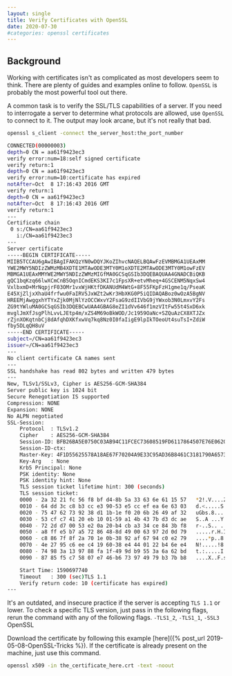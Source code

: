 ```yaml
---
layout: single
title: Verify Certificates with OpenSSL
date: 2020-07-30
#categories: openssl certificates
---
```


## Background
Working with certificates isn't as complicated as most developers seem to think.  There are plenty of guides and examples online to follow.  `OpenSSL` is probably the most powerful tool out there.

A common task is to verify the SSL/TLS capabilities of a server.  If you need to interrogate a server to determine what protocols are allowed, use `OpenSSL` to connect to it.  The output may look arcane, but it's not really that bad.

```bash
openssl s_client -connect the_server_host:the_port_number
```

```bash
CONNECTED(00000003)
depth=0 CN = aa61f9423ec3
verify error:num=18:self signed certificate
verify return:1
depth=0 CN = aa61f9423ec3
verify error:num=10:certificate has expired
notAfter=Oct  8 17:16:43 2016 GMT
verify return:1
depth=0 CN = aa61f9423ec3
notAfter=Oct  8 17:16:43 2016 GMT
verify return:1
---
Certificate chain
 0 s:/CN=aa61f9423ec3
   i:/CN=aa61f9423ec3
---
Server certificate
-----BEGIN CERTIFICATE-----
MIIB5TCCAU6gAwIBAgIFAKQzYN0wDQYJKoZIhvcNAQELBQAwFzEVMBMGA1UEAxMM
YWE2MWY5NDIzZWMzMB4XDTE1MTAwODE3MTY0M1oXDTE2MTAwODE3MTY0M1owFzEV
MBMGA1UEAxMMYWE2MWY5NDIzZWMzMIGfMA0GCSqGSIb3DQEBAQUAA4GNADCBiQKB
gQC1bqKzq66lwXCmCnB5OqnICmdEKS3KI7c1FpsXR+etvMheq+4GSCENM5NqxSw4
VxlbxmD+MrNqpjrF03OMr1vxWjHKtfDKANUdM4WtG+8F55FKpFzH1gme1q/PseaK
E45XjZljxXhaU4frfwu0FaIRV5JxWZt2wKr3HbXKG0P5iQIDAQABoz0wOzA5BgNV
HREEMjAwggxhYTYxZjk0MjNlYzOCCWxvY2FsaG9zdIIVbG9jYWxob3N0LmxvY2Fs
ZG9tYWluMA0GCSqGSIb3DQEBCwUAA4GBAG8eZI1dVv646f1mzVItFw55t4SxD6xk
mvglJmXfJsgPlhLvvLJEtp4m/xZS4M69oBkWOD/Jc1959OaNc+SZQuAzCX8XTJZx
rZjnXOKqtnbCj8dAfqhDXKfxwVq7kq8Nz0I0faIigE9lpIkTOeoUt4suTsI+ZdiW
fby5DLqQH8uV
-----END CERTIFICATE-----
subject=/CN=aa61f9423ec3
issuer=/CN=aa61f9423ec3
---
No client certificate CA names sent
---
SSL handshake has read 802 bytes and written 479 bytes
---
New, TLSv1/SSLv3, Cipher is AES256-GCM-SHA384
Server public key is 1024 bit
Secure Renegotiation IS supported
Compression: NONE
Expansion: NONE
No ALPN negotiated
SSL-Session:
    Protocol  : TLSv1.2
    Cipher    : AES256-GCM-SHA384
    Session-ID: BFB26BA5E0750C03AB94C11FCEC73608519FD6117864507E76E062003B6AEA41
    Session-ID-ctx:
    Master-Key: 4F1D55625578A18AE67F70204A9E33C95AD36B8461C3181790A65731765AE96AB25E0AB7D1CC82C364535A0C5F07DAC5
    Key-Arg   : None
    Krb5 Principal: None
    PSK identity: None
    PSK identity hint: None
    TLS session ticket lifetime hint: 300 (seconds)
    TLS session ticket:
    0000 - 2a 32 21 fc 56 f8 bf d4-8b 5a 33 63 6e 61 15 57   *2!.V....Z3cna.W
    0010 - 64 dd 3c c8 b3 cc e3 90-53 e5 cc ef ea 6e 63 03   d.<.....S....nc.
    0020 - 75 47 62 73 92 38 d1 1b-1e f0 20 6b 26 49 af 32   uGbs.8.... k&I.2
    0030 - 53 cf c7 41 20 eb 10 01-59 a1 4b 43 7b d3 dc ae   S..A ...Y.KC{...
    0040 - 72 2d d7 00 53 e2 0a 20-b4 cb a3 34 ce 84 3b f8   r-..S.. ...4..;.
    0050 - a8 ff e5 b7 a5 72 86 48-8d 49 00 63 97 2d 0d 79   .....r.H.I.c.-.y
    0060 - c8 86 7f 8f 2a 70 1e 0b-38 92 af 67 94 c0 e2 79   ....*p..8..g...y
    0070 - 4e 27 95 c6 ee c4 19 60-38 e4 44 01 22 b4 6e e4   N!.....!8.D.!.n.
    0080 - 74 98 3a 13 97 88 fa 1f-49 9d b9 55 3a 6a 62 bd   t.:.....I..U:jb.
    0090 - 87 85 f5 c7 58 07 e7 46-b6 73 97 49 79 b3 7b b8   ....X..F.s.Iy.{.

    Start Time: 1590697740
    Timeout   : 300 (sec)TLS 1.1
    Verify return code: 10 (certificate has expired)
---
```

It's an outdated, and insecure practice if the server is accepting `TLS 1.1` or lower.  To check a specific TLS version, just pass in the following flags, rerun the command with any of the following flags. `-TLS1_2`, `-TLS1_1`, `-SSL3`
OpenSSL

Download the certificate by following this example [here]({% post_url 2019-05-08-OpenSSL-Tricks %}).  If the certificate is already present on the machine, just use this command.
```bash
openssl x509 -in the_certificate_here.crt -text -noout
```